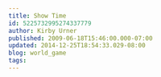 ```yaml
---
title: Show Time
id: 5225732995274337779
author: Kirby Urner
published: 2009-06-18T15:46:00.000-07:00
updated: 2014-12-25T18:54:33.029-08:00
blog: world_game
tags: 
---
```


